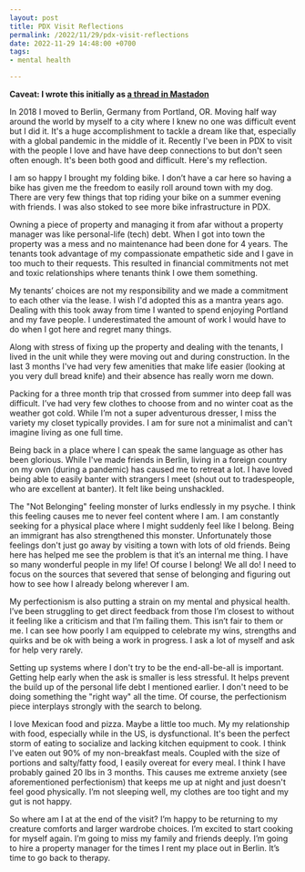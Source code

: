 ```yaml
---
layout: post
title: PDX Visit Reflections  
permalink: /2022/11/29/pdx-visit-reflections
date: 2022-11-29 14:48:00 +0700
tags:
- mental health

---
```

**Caveat: I wrote this initially as [a thread in Mastadon](https://hachyderm.io/@phedinkus/109424484028397633)**

In 2018 I moved to Berlin, Germany from Portland, OR. Moving half way around the world by myself to a city where I knew no one was difficult event but I did it. It's a huge accomplishment to tackle a dream like that, especially with a global pandemic in the middle of it. Recently I've been in PDX to visit with the people I love and have have deep connections to but don't seen often enough. It's been both good and difficult. Here's my reflection.

I am so happy I brought my folding bike. I don’t have a car here so having a bike has given me the freedom to easily roll around town with my dog. There are very few things that top riding your bike on a summer evening with friends. I was also stoked to see more bike infrastructure in PDX. 

Owning a piece of property and managing it from afar without a property manager was like personal-life (tech) debt. When I got into town the property was a mess and no maintenance had been done for 4 years. The tenants took advantage of my compassionate empathetic side and I gave in too much to their requests. This resulted in financial commitments not met and toxic relationships where tenants think I owe them something. 

My tenants’ choices are not my responsibility and we made a commitment to each other via the lease. I wish I'd adopted this as a mantra years ago. Dealing with this took away from time I wanted to spend enjoying Portland and my fave people. I underestimated the amount of work I would have to do when I got here and regret many things. 

Along with stress of fixing up the property and dealing with the tenants, I lived in the unit while they were moving out and during construction. In the last 3 months I've had very few amenities that make life easier (looking at you very dull bread knife) and their absence has really worn me down. 

Packing for a three month trip that crossed from summer into deep fall was difficult. I’ve had very few clothes to choose from and no winter coat as the weather got cold. While I’m not a super adventurous dresser, I miss the variety my closet typically provides. I am for sure not a minimalist and can't imagine living as one full time. 

Being back in a place where I can speak the same language as other has been glorious. While I've made friends in Berlin, living in a foreign country on my own (during a pandemic) has caused me to retreat a lot. I have loved being able to easily banter with strangers I meet (shout out to tradespeople, who are excellent at banter). It felt like being unshackled.

The "Not Belonging" feeling monster of lurks endlessly in my psyche. I think this feeling causes me to never feel content where I am. I am constantly seeking for a physical place where I might suddenly feel like I belong. Being an immigrant has also strengthened this monster. Unfortunately those feelings don't just go away by visiting a town with lots of old friends. Being here has helped me see the problem is that it’s an internal me thing. I have so many wonderful people in my life! Of course I belong! We all do! I need to focus on the sources that severed that sense of belonging and figuring out how to see how I already belong wherever I am.

My perfectionism is also putting a strain on my mental and physical health. I’ve been struggling to get direct feedback from those I’m closest to without it feeling like a criticism and that I’m failing them. This isn’t fair to them or me. I can see how poorly I am equipped to celebrate my wins, strengths and quirks and be ok with being a work in progress. I ask a lot of myself and ask for help very rarely. 

Setting up systems where I don't try to be the end-all-be-all is important. Getting help early when the ask is smaller is less stressful. It helps prevent the build up of the personal life debt I mentioned earlier. I don't need to be doing something the "right way" all the time. Of course, the perfectionism piece interplays strongly with the search to belong. 

I love Mexican food and pizza. Maybe a little too much. My my relationship with food, especially while in the US, is dysfunctional. It's been the perfect storm of eating to socialize and lacking kitchen equipment to cook. I think I've eaten out 90% of my non-breakfast meals. Coupled with the size of portions and salty/fatty food, I easily overeat for every meal. I think I have probably gained 20 lbs in 3 months. This causes me extreme anxiety (see aforementioned perfectionism) that keeps me up at night and just doesn't feel good physically. I’m not sleeping well, my clothes are too tight and my gut is not happy. 

So where am I at at the end of the visit? I’m happy to be returning to my creature comforts and larger wardrobe choices. I’m excited to start cooking for myself again. I’m going to miss my family and friends deeply. I’m going to hire a property manager for the times I rent my place out in Berlin. It’s time to go back to therapy.
